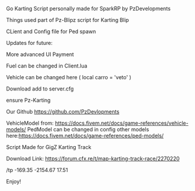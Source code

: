 Go Karting Script personally made for SparkRP by PzDevelopments

Things used part of Pz-Blipz script for Karting Blip

CLient and Config file for Ped spawn 


Updates for future:

More advanced UI
Payment


Fuel can be changed in Client.lua

Vehicle can be changed here ( local carro = 'veto' )


Download 
add to server.cfg 

ensure Pz-Karting

Our Github
https://github.com/PzDevlopments


VehicleModel from: https://docs.fivem.net/docs/game-references/vehicle-models/
PedModel can be changed in config other models here:https://docs.fivem.net/docs/game-references/ped-models/

Script Made for GigZ Karting Track 

Download Link: https://forum.cfx.re/t/map-karting-track-race/2270220

/tp -169.35 -2154.67 17.51

Enjoy!
